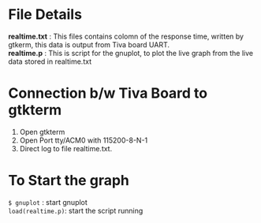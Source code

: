 # File Details
**realtime.txt**
: This files contains colomn of the response time, written by gtkerm, this data is output from Tiva board UART.<br>
**realtime.p**
: This is script for the gnuplot, to plot the live graph from the live data stored in realtime.txt
# Connection b/w Tiva Board to gtkterm
  1. Open gtkterm
  2. Open Port tty/ACM0 with 115200-8-N-1
  3. Direct log to file realtime.txt.
# To Start the graph 
`$ gnuplot` : start gnuplot<br>
`load(realtime.p)`: start the script running<br>
